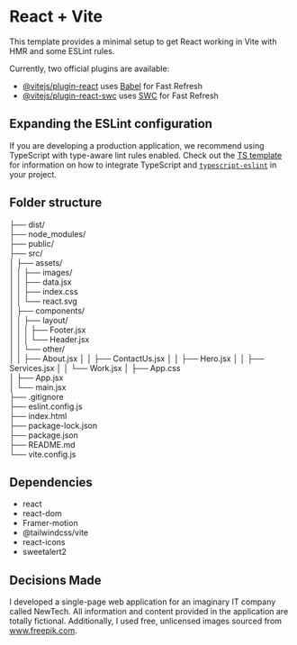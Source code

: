 # React + Vite

This template provides a minimal setup to get React working in Vite with HMR and some ESLint rules.

Currently, two official plugins are available:

- [@vitejs/plugin-react](https://github.com/vitejs/vite-plugin-react/blob/main/packages/plugin-react) uses [Babel](https://babeljs.io/) for Fast Refresh
- [@vitejs/plugin-react-swc](https://github.com/vitejs/vite-plugin-react/blob/main/packages/plugin-react-swc) uses [SWC](https://swc.rs/) for Fast Refresh

## Expanding the ESLint configuration

If you are developing a production application, we recommend using TypeScript with type-aware lint rules enabled. Check out the [TS template](https://github.com/vitejs/vite/tree/main/packages/create-vite/template-react-ts) for information on how to integrate TypeScript and [`typescript-eslint`](https://typescript-eslint.io) in your project.

## Folder structure

├── dist/                      
├── node_modules/             
├── public/                   
├── src/                      
│   ├── assets/               
│   │   ├── images/          
│   │   ├── data.jsx          
│   │   ├── index.css         
│   │   └── react.svg         
│   ├── components/           
│   │   ├── layout/          
│   │   │   ├── Footer.jsx    
│   │   │   └── Header.jsx    
│   │   └── other/           
│   │       ├── About.jsx
│   │       ├── ContactUs.jsx
│   │       ├── Hero.jsx
│   │       ├── Services.jsx
│   │       └── Work.jsx
│   ├── App.css              
│   ├── App.jsx               
│   └── main.jsx            
├── .gitignore               
├── eslint.config.js          
├── index.html               
├── package-lock.json        
├── package.json             
├── README.md                
└── vite.config.js           

## Dependencies

* react
* react-dom
* Framer-motion
* @tailwindcss/vite
* react-icons
* sweetalert2

## Decisions Made

I developed a single-page web application for an imaginary IT company called NewTech. All information and content provided in the application are totally fictional. Additionally, I used free, unlicensed images sourced from www.freepik.com.


